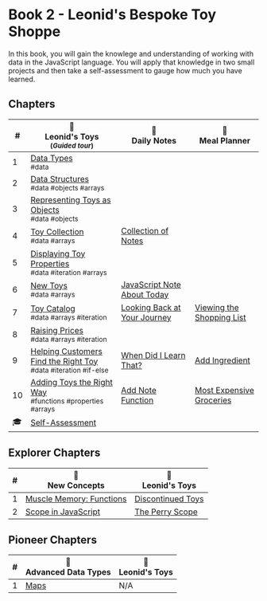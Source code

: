 # Book 2 - Leonid's Bespoke Toy Shoppe

In this book, you will gain the knowlege and understanding of working with data in the JavaScript language. You will apply that knowledge in two small projects and then take a self-assessment to gauge how much you have learned.

## Chapters

| # | 🚂 <br/> Leonid's Toys <br/><sub>(_Guided tour_)</sub> | 📔 <br/> Daily Notes | 🍔 <br/> Meal Planner |
|--|--|--|--|
| 1 | [Data Types](./chapters/LT_DATA_TYPES.md) <br/> <sub style="font-size:0.85rem;">#data</sub> | |
| 2 | [Data Structures](./chapters/LT_DATA_STRUCTURES.md) <br/> <sub style="font-size:0.85rem;">#data #objects #arrays</sub> | |
| 3 | [Representing Toys as Objects](./chapters/LT_OBJECTS.md) <br/> <sub style="font-size:0.85rem;">#data #objects</sub> | | |
| 4 | [Toy Collection](./chapters/LT_ARRAYS.md) <br/> <sub style="font-size:0.85rem;">#data #arrays</sub> | [Collection of Notes](./chapters/DN_NOTES_ARRAY.md) |  |
| 5 | [Displaying Toy Properties](./chapters/LT_PROPERTY_ACCESS.md) <br/> <sub style="font-size:0.85rem;">#data #iteration #arrays</sub> | |
| 6 | [New Toys](./chapters/LT_ARRAY_PUSH.md) <br/> <sub style="font-size:0.85rem;">#data #arrays</sub> | [JavaScript Note About Today](./chapters/DN_PUSH_OBJECT.md) |  |
| 7 | [Toy Catalog](./chapters/LT_ARRAY_ITERATION.md) <br/> <sub style="font-size:0.85rem;">#data #arrays #iteration</sub> | [Looking Back at Your Journey](./chapters/DN_NOTE_DISPLAY.md) | [Viewing the Shopping List](./chapters/MP_SHOPPING_LIST.md) |
| 8 | [Raising Prices](./chapters/LT_ITERATION_WITH_LOGIC.md) <br/> <sub style="font-size:0.85rem;">#data #arrays #iteration</sub> | |
| 9 | [Helping Customers Find the Right Toy](./chapters/LT_FIND.md) <br/> <sub style="font-size:0.85rem;">#data #iteration #if-else</sub> | [When Did I Learn That?](./chapters/DN_FIND_NOTE.md) | [Add Ingredient](./chapters/MP_ADD_GROCERY.md) |
| 10 | [Adding Toys the Right Way](./chapters/LT_ADD_FUNCTION.md) <br/> <sub style="font-size:0.85rem;">#functions #properties #arrays</sub> | [Add Note Function](./chapters/DN_ADD_FUNCTION.md) | [Most Expensive Groceries](./chapters/MP_EXPENSIVE_ITEMS.md) |
| 🎓 | [Self-Assessment](./chapters/JS_DATA_ASSESSMENT.md) |  |

## Explorer Chapters

| # | 🧠 <br/> New Concepts | 🚂 <br/> Leonid's Toys |
|--|--|--|
| 1 | [Muscle Memory: Functions](./chapters/FUNCTION_PRACTICE.md) | [Discontinued Toys](./chapters/LT_REMOVE_ARRAY_ITEM.md) |
| 2 | [Scope in JavaScript](./chapters/JS_SCOPE.md) | [The Perry Scope](./chapters/LT_SCOPE.md) |

## Pioneer Chapters

| # | 🚀 <br/> Advanced Data Types | 🚂 <br/> Leonid's Toys |
|--|--|--|
| 1 | [Maps](./chapters/JAVASCRIPT_MAPS.md) | N/A |

